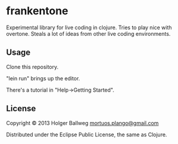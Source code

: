 frankentone
===========

Experimental library for live coding in clojure. Tries to play nice with overtone. Steals a lot of ideas from other live coding environments.

## Usage

Clone this repository.

"lein run" brings up the editor.

There's a tutorial in "Help->Getting Started".

## License

Copyright © 2013 Holger Ballweg <mortuos.plango@gmail.com>

Distributed under the Eclipse Public License, the same as Clojure.
